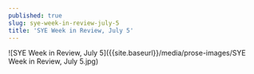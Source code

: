 ```yaml
---
published: true
slug: sye-week-in-review-july-5
title: 'SYE Week in Review, July 5'
---
```

![SYE Week in Review, July 5]({{site.baseurl}}/media/prose-images/SYE Week in Review, July 5.jpg)

